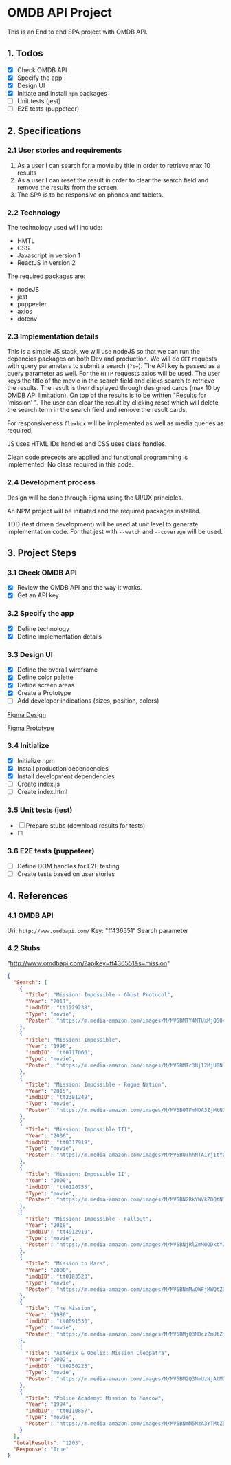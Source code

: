 # OMDB API Project

This is an End to end SPA project with OMDB API.

## 1. Todos

- [x] Check OMDB API
- [x] Specify the app
- [x] Design UI
- [x] Initiate and install `npm` packages
- [ ] Unit tests (jest)
- [ ] E2E tests (puppeteer)

## 2. Specifications

### 2.1 User stories and requirements

1. As a user I can search for a movie by title in order to retrieve max 10 results
2. As a user I can reset the result in order to clear the search field and remove the results from the screen.
3. The SPA is to be responsive on phones and tablets.

### 2.2 Technology

The technology used will include:

- HMTL
- CSS
- Javascript in version 1
- ReactJS in version 2

The required packages are:

- nodeJS
- jest
- puppeeter
- axios
- dotenv

### 2.3 Implementation details

This is a simple JS stack, we will use nodeJS so that we can run the depencies packages on both Dev and production.
We will do `GET` requests with query parameters to submit a search (`?s=`). The API key is passed as a query parameter as well. For the `HTTP` requests axios will be used.
The user keys the title of the movie in the search field and clicks search to retrieve the results.
The result is then displayed through designed cards (max 10 by OMDB API limitation).
On top of the results is to be written "Results for 'mission' ".
The user can clear the result by clicking reset which will delete the search term in the search field and remove the result cards.

For responsiveness `flexbox` will be implemented as well as media queries as required.

JS uses HTML IDs handles and CSS uses class handles.

Clean code precepts are applied and functional programming is implemented. No class required in this code.

### 2.4 Development process

Design will be done through Figma using the UI/UX principles.

An NPM project will be initiated and the required packages installed.

TDD (test driven development) will be used at unit level to generate implementation code. For that jest with `--watch` and `--coverage` will be used.

## 3. Project Steps

### 3.1 Check OMDB API

- [x] Review the OMDB API and the way it works.
- [x] Get an API key

### 3.2 Specify the app

- [x] Define technology
- [x] Define implementation details

### 3.3 Design UI

- [x] Define the overall wireframe
- [x] Define color palette
- [x] Define screen areas
- [x] Create a Prototype
- [ ] Add developer indications (sizes, position, colors)

[Figma Design](https://www.figma.com/file/CGAdWFu6b72RaxUOST9M7V/omdb-api?node-id=0%3A1)

[Figma Prototype](https://www.figma.com/proto/CGAdWFu6b72RaxUOST9M7V/omdb-api?node-id=1%3A2&scaling=min-zoom&page-id=0%3A1&starting-point-node-id=1%3A2)

### 3.4 Initialize

- [x] Initialize npm
- [x] Install production dependencies
- [x] Install development dependencies
- [ ] Create index.js
- [ ] Create index.html

### 3.5 Unit tests (jest)

- [ ] Prepare stubs (download results for tests)
- [ ]

### 3.6 E2E tests (puppeteer)

- [ ] Define DOM handles for E2E testing
- [ ] Create tests based on user stories

## 4. References

### 4.1 OMDB API

Uri: `http://www.omdbapi.com/`
Key: "ff436551"
Search parameter

### 4.2 Stubs

"http://www.omdbapi.com/?apikey=ff436551&s=mission"

```json
{
  "Search": [
    {
      "Title": "Mission: Impossible - Ghost Protocol",
      "Year": "2011",
      "imdbID": "tt1229238",
      "Type": "movie",
      "Poster": "https://m.media-amazon.com/images/M/MV5BMTY4MTUxMjQ5OV5BMl5BanBnXkFtZTcwNTUyMzg5Ng@@._V1_SX300.jpg"
    },
    {
      "Title": "Mission: Impossible",
      "Year": "1996",
      "imdbID": "tt0117060",
      "Type": "movie",
      "Poster": "https://m.media-amazon.com/images/M/MV5BMTc3NjI2MjU0Nl5BMl5BanBnXkFtZTgwNDk3ODYxMTE@._V1_SX300.jpg"
    },
    {
      "Title": "Mission: Impossible - Rogue Nation",
      "Year": "2015",
      "imdbID": "tt2381249",
      "Type": "movie",
      "Poster": "https://m.media-amazon.com/images/M/MV5BOTFmNDA3ZjMtN2Y0MC00NDYyLWFlY2UtNTQ4OTQxMmY1NmVjXkEyXkFqcGdeQXVyNTg4NDQ4NDY@._V1_SX300.jpg"
    },
    {
      "Title": "Mission: Impossible III",
      "Year": "2006",
      "imdbID": "tt0317919",
      "Type": "movie",
      "Poster": "https://m.media-amazon.com/images/M/MV5BOThhNTA1YjItYzk2Ny00M2Y1LWJlYWUtZDQyZDU0YmY5Y2M5XkEyXkFqcGdeQXVyNjU0OTQ0OTY@._V1_SX300.jpg"
    },
    {
      "Title": "Mission: Impossible II",
      "Year": "2000",
      "imdbID": "tt0120755",
      "Type": "movie",
      "Poster": "https://m.media-amazon.com/images/M/MV5BN2RkYWVkZDQtNTMxMi00NWQ4LWE2ODctNmQzOWM2NjQzYzdlXkEyXkFqcGdeQXVyMjUzOTY1NTc@._V1_SX300.jpg"
    },
    {
      "Title": "Mission: Impossible - Fallout",
      "Year": "2018",
      "imdbID": "tt4912910",
      "Type": "movie",
      "Poster": "https://m.media-amazon.com/images/M/MV5BNjRlZmM0ODktY2RjNS00ZDdjLWJhZGYtNDljNWZkMGM5MTg0XkEyXkFqcGdeQXVyNjAwMjI5MDk@._V1_SX300.jpg"
    },
    {
      "Title": "Mission to Mars",
      "Year": "2000",
      "imdbID": "tt0183523",
      "Type": "movie",
      "Poster": "https://m.media-amazon.com/images/M/MV5BNmMwOWFjMWQtZDAzNC00MGM3LWI0Y2YtNTUxN2NkYTM1NjE1XkEyXkFqcGdeQXVyMjUzOTY1NTc@._V1_SX300.jpg"
    },
    {
      "Title": "The Mission",
      "Year": "1986",
      "imdbID": "tt0091530",
      "Type": "movie",
      "Poster": "https://m.media-amazon.com/images/M/MV5BMjQ3MDczZmUtZmFlMy00YzFlLTlmNmMtYTE2NTZiNTJjM2UzL2ltYWdlXkEyXkFqcGdeQXVyNTAyODkwOQ@@._V1_SX300.jpg"
    },
    {
      "Title": "Asterix & Obelix: Mission Cleopatra",
      "Year": "2002",
      "imdbID": "tt0250223",
      "Type": "movie",
      "Poster": "https://m.media-amazon.com/images/M/MV5BM2Q3NmUzNjAtM2VjMS00MGU3LWE4YjEtZTM1NDM0YTdlOWRkXkEyXkFqcGdeQXVyODIyOTEyMzY@._V1_SX300.jpg"
    },
    {
      "Title": "Police Academy: Mission to Moscow",
      "Year": "1994",
      "imdbID": "tt0110857",
      "Type": "movie",
      "Poster": "https://m.media-amazon.com/images/M/MV5BNmM5MzA3YTMtZDZkNy00YzNlLWFkZTUtZDJhYTNkMzk1ODNlL2ltYWdlL2ltYWdlXkEyXkFqcGdeQXVyMTQxNzMzNDI@._V1_SX300.jpg"
    }
  ],
  "totalResults": "1203",
  "Response": "True"
}
```
